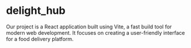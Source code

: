 # delight_hub
Our project is a React application built using Vite, a fast build tool for modern web development. It focuses on creating a user-friendly interface for a food delivery platform.
